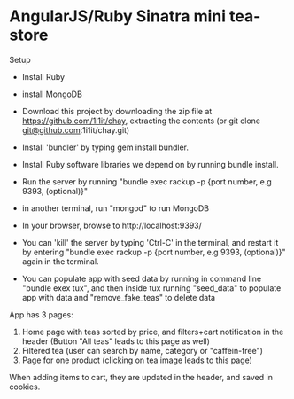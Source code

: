  
# AngularJS/Ruby Sinatra mini tea-store

Setup

- Install Ruby
- install MongoDB

- Download this project by downloading the zip file at https://github.com/1i1it/chay, extracting the contents (or git clone git@github.com:1i1it/chay.git)

- Install 'bundler' by typing gem install bundler.
- Install Ruby software libraries we depend on by running bundle install.
- Run the server by running "bundle exec rackup -p {port number, e.g 9393, (optional)}"
- in another terminal, run "mongod" to run MongoDB
- In your browser, browse to http://localhost:9393/ 

- You can 'kill' the server by typing 'Ctrl-C' in the terminal, and restart it by entering "bundle exec rackup -p {port number, e.g 9393, (optional)}" again in the terminal. 
- You can populate app with seed data by running in command line "bundle exex tux", and then inside tux running "seed_data" to populate app with data and "remove_fake_teas" to delete data

App has 3 pages:
1. Home page with teas sorted by price, and filters+cart notification in the header (Button "All teas" leads to this page as well)
2. Filtered tea (user can search by name, category or "caffein-free")
3. Page for one product (clicking on tea image leads to this page)

When adding items to cart, they are updated in the header, and saved in cookies.
